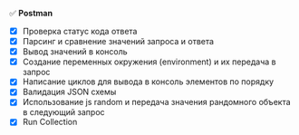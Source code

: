 :white_check_mark: __Postman__

- [X] Проверка статус кода ответа
- [X] Парсинг и сравнение значений запроса и ответа
- [X] Вывод значений в консоль
- [X] Создание переменных окружения (environment) и их передача в запрос
- [X] Написание циклов для вывода в консоль элементов по порядку
- [X] Валидация JSON схемы
- [X] Использование js random и передача значения рандомного объекта в следующий запрос
- [X] Run Collection
